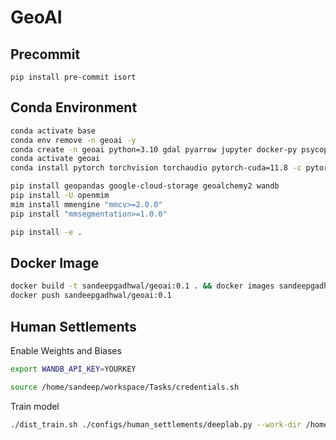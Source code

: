 # GeoAI

## Precommit
```pip install pre-commit isort```

## Conda Environment
```bash
conda activate base
conda env remove -n geoai -y
conda create -n geoai python=3.10 gdal pyarrow jupyter docker-py psycopg2 -y
conda activate geoai
conda install pytorch torchvision torchaudio pytorch-cuda=11.8 -c pytorch -c nvidia -y

pip install geopandas google-cloud-storage geoalchemy2 wandb
pip install -U openmim
mim install mmengine "mmcv>=2.0.0"
pip install "mmsegmentation>=1.0.0"

pip install -e .
```

## Docker Image
```bash
docker build -t sandeepgadhwal/geoai:0.1 . && docker images sandeepgadhwal/geoai:0.1
docker push sandeepgadhwal/geoai:0.1
```

## Human Settlements

Enable Weights and Biases
```bash
export WANDB_API_KEY=YOURKEY
```
```bash
source /home/sandeep/workspace/Tasks/credentials.sh
```

Train model
```bash
./dist_train.sh ./configs/human_settlements/deeplab.py --work-dir /home/sandeep/workspace/Tasks/Task-4-human-settlements/mmseg_test
```
